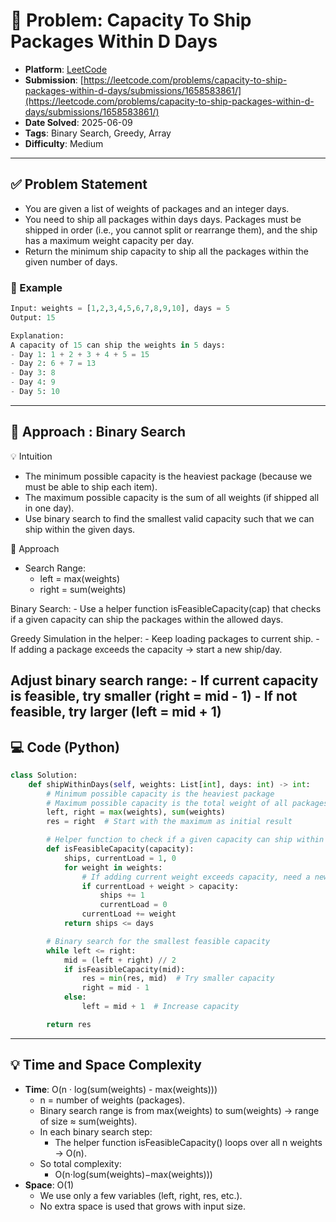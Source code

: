 # 🧲 Problem: Capacity To Ship Packages Within D Days

- **Platform**: [LeetCode](https://leetcode.com/problems/capacity-to-ship-packages-within-d-days/description/)
- **Submission**: [https://leetcode.com/problems/capacity-to-ship-packages-within-d-days/submissions/1658583861/](https://leetcode.com/problems/capacity-to-ship-packages-within-d-days/submissions/1658583861/)
- **Date Solved**: 2025-06-09
- **Tags**: Binary Search, Greedy, Array
- **Difficulty**: Medium

---

## ✅ Problem Statement
- You are given a list of weights of packages and an integer days.
- You need to ship all packages within days days. Packages must be shipped in order (i.e., you cannot split or rearrange them), and the ship has a maximum weight capacity per day.
- Return the minimum ship capacity to ship all the packages within the given number of days.
### 🌰 Example
```python
Input: weights = [1,2,3,4,5,6,7,8,9,10], days = 5  
Output: 15

Explanation:  
A capacity of 15 can ship the weights in 5 days:  
- Day 1: 1 + 2 + 3 + 4 + 5 = 15  
- Day 2: 6 + 7 = 13  
- Day 3: 8  
- Day 4: 9  
- Day 5: 10  

```
---

## 🚀 Approach : Binary Search
💡 Intuition
- The minimum possible capacity is the heaviest package (because we must be able to ship each item).
- The maximum possible capacity is the sum of all weights (if shipped all in one day).
- Use binary search to find the smallest valid capacity such that we can ship within the given days.

🚀 Approach
- Search Range:
    - left = max(weights)
    - right = sum(weights)

Binary Search:
    - Use a helper function isFeasibleCapacity(cap) that checks if a given capacity can ship the packages within the allowed days.

Greedy Simulation in the helper:
    - Keep loading packages to current ship.
    - If adding a package exceeds the capacity → start a new ship/day.

Adjust binary search range:
    - If current capacity is feasible, try smaller (right = mid - 1)
    - If not feasible, try larger (left = mid + 1)
---

## 💻 Code (Python)

```python
class Solution:
    def shipWithinDays(self, weights: List[int], days: int) -> int:
        # Minimum possible capacity is the heaviest package
        # Maximum possible capacity is the total weight of all packages
        left, right = max(weights), sum(weights)
        res = right  # Start with the maximum as initial result

        # Helper function to check if a given capacity can ship within 'days'
        def isFeasibleCapacity(capacity):
            ships, currentLoad = 1, 0
            for weight in weights:
                # If adding current weight exceeds capacity, need a new ship
                if currentLoad + weight > capacity:
                    ships += 1
                    currentLoad = 0
                currentLoad += weight
            return ships <= days

        # Binary search for the smallest feasible capacity
        while left <= right:
            mid = (left + right) // 2
            if isFeasibleCapacity(mid):
                res = min(res, mid)  # Try smaller capacity
                right = mid - 1
            else:
                left = mid + 1  # Increase capacity

        return res
```

---

## 💡 Time and Space Complexity
- **Time**: O(n · log(sum(weights) - max(weights)))
    - n = number of weights (packages).
    -  Binary search range is from max(weights) to sum(weights) → range of size ≈ sum(weights).
    - In each binary search step:
         - The helper function isFeasibleCapacity() loops over all n weights → O(n).
    - So total complexity:
         - O(n⋅log(sum(weights)−max(weights)))
- **Space**: O(1)
    - We use only a few variables (left, right, res, etc.).
    - No extra space is used that grows with input size.
